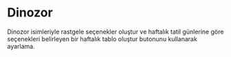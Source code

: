# Dinozor
Dinozor isimleriyle rastgele seçenekler oluştur ve haftalık tatil günlerine göre seçenekleri belirleyen bir haftalık tablo oluştur butonunu kullanarak ayarlama.
